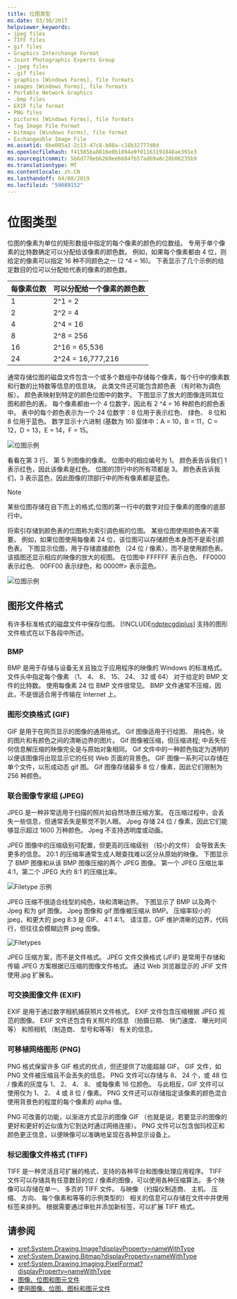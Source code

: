 ```yaml
---
title: 位图类型
ms.date: 03/30/2017
helpviewer_keywords:
- jpeg files
- TIFF files
- gif files
- Graphics Interchange Format
- Joint Photographic Experts Group
- .jpeg files
- .gif files
- graphics [Windows Forms], file formats
- images [Windows Forms], file formats
- Portable Network Graphics
- .bmp files
- EXIF file format
- PNG files
- pictures [Windows Forms], file formats
- Tag Image File Format
- bitmaps [Windows Forms], file format
- Exchangeable Image File
ms.assetid: 6be085a2-2c13-47c8-b80a-c18b32777d8d
ms.openlocfilehash: f41585ba8816e0b1894a9f01163191848ae391e3
ms.sourcegitcommit: 5b6d778ebb269ee6684fb57ad69a8c28b06235b9
ms.translationtype: MT
ms.contentlocale: zh-CN
ms.lasthandoff: 04/08/2019
ms.locfileid: "59089152"
---
```

# <a name="types-of-bitmaps"></a>位图类型
位图的像素为单位的矩形数组中指定的每个像素的颜色的位数组。 专用于单个像素的比特数确定可以分配给该像素的颜色数。 例如，如果每个像素都由 4 位，则给定的像素可以指定 16 种不同颜色之一 (2 ^4 = 16)。 下表显示了几个示例的给定数目的位可以分配给代表的像素的颜色数。  
  
|每像素位数|可以分配给一个像素的颜色数|  
|--------------------|------------------------------------------------------|  
|1|2^1 = 2|  
|2|2^2 = 4|  
|4|2^4 = 16|  
|8|2^8 = 256|  
|16|2^16 = 65,536|  
|24|2^24 = 16,777,216|  
  
 通常存储位图的磁盘文件包含一个或多个数组中存储每个像素，每个行中的像素数和行数的比特数等信息的信息块。 此类文件还可能包含颜色表 （有时称为调色板）。 颜色表映射到特定的颜色位图中的数字。 下图显示了放大的图像连同其位图和颜色的表。 每个像素都由一个 4 位数字，因此有 2 ^4 = 16 种颜色的颜色表中。 表中的每个颜色表示为一个 24 位数字：8 位用于表示红色、 绿色、 8 位和 8 位用于蓝色。 数字显示十六进制 (基数为 16) 窗体中：A = 10，B = 11，C = 12，D = 13，E = 14，F = 15。  
  
 ![位图示例](./media/aboutgdip03-art01.gif "AboutGdip03_Art01")  
  
 看看在第 3 行、 第 5 列图像的像素。 位图中的相应编号为 1。 颜色表告诉我们 1 表示红色，因此该像素是红色。 位图的顶行中的所有项都是 3。 颜色表告诉我们，3 表示蓝色，因此图像的顶部行中的所有像素都是蓝色。  
  
> [!NOTE]
>  某些位图存储在自下而上的格式;位图的第一行中的数字对应于像素的图像的底部行中。  
  
 将索引存储到颜色表的位图称为索引调色板的位图。 某些位图使用颜色表不需要。 例如，如果位图使用每像素 24 位，该位图可以存储颜色本身而不是索引颜色表。 下图显示位图，用于存储直接颜色 （24 位 / 像素），而不是使用颜色表。 该插图还显示相应的映像的放大的视图。 在位图中 FFFFFF 表示白色、 FF0000 表示红色、 00FF00 表示绿色，和 0000ff> 表示蓝色。  
  
 ![位图示例](./media/aboutgdip03-art02.gif "AboutGdip03_Art02")  
  
## <a name="graphics-file-formats"></a>图形文件格式  
 有许多标准格式的磁盘文件中保存位图。 [!INCLUDE[ndptecgdiplus](../../../../includes/ndptecgdiplus-md.md)] 支持的图形文件格式在以下各段中所述。  
  
### <a name="bmp"></a>BMP  
 BMP 是用于存储与设备无关且独立于应用程序的映像的 Windows 的标准格式。 文件头中指定每个像素 （1、 4、 8、 15、 24、 32 或 64） 对于给定的 BMP 文件的比特数。 使用每像素 24 位 BMP 文件很常见。 BMP 文件通常不压缩，因此，不是很适合用于传输在 Internet 上。  
  
### <a name="graphics-interchange-format-gif"></a>图形交换格式 (GIF)  
 GIF 是用于在网页显示的图像的通用格式。 Gif 图像适用于行绘图、 用纯色，块的图片和有颜色之间的清晰边界的图片。 Gif 图像被压缩，但压缩进程; 中丢失任何信息解压缩的映像完全是与原始对象相同。 Gif 文件中的一种颜色指定为透明的以便该图像将出现显示它的任何 Web 页面的背景色。 GIF 图像一系列可以存储在单个文件，以形成动态 gif 图。 Gif 图像存储最多 8 位 / 像素，因此它们限制为 256 种颜色。  
  
### <a name="joint-photographic-experts-group-jpeg"></a>联合图像专家组 (JPEG)  
 JPEG 是一种非常适用于扫描的照片如自然场景压缩方案。 在压缩过程中，会丢失一些信息，但通常丢失是察觉不到人眼。 Jpeg 存储 24 位 / 像素，因此它们能够显示超过 1600 万种颜色。 Jpeg 不支持透明度或动画。  
  
 JPEG 图像中的压缩级别可配置，但更高的压缩级别 （较小的文件） 会导致丢失更多的信息。 20:1 的压缩率通常生成人眼查找难以区分从原始的映像。 下图显示了 BMP 图像和从该 BMP 图像压缩的两个 JPEG 图像。 第一个 JPEG 压缩比率 4:1，第二个 JPEG 大约 8:1 的压缩比率。  
  
 ![Filetype 示例](./media/aboutgdip03-art03.gif "AboutGdip03_Art03")  
  
 JPEG 压缩不很适合线型的纯色，块和清晰边界。 下图显示了 BMP 以及两个 Jpeg 和为 gif 图像。 Jpeg 图像和 gif 图像被压缩从 BMP。 压缩率较小的 jpeg，和更大的 jpeg 8:3 是 GIF、 4:1 4:1。 请注意，GIF 维护清晰的边界，代码行，但往往会模糊边界 jpeg 图像。  
  
 ![Filetypes](./media/aboutgdip03-art03a.gif "AboutGdip03_Art03A")  
  
 JPEG 压缩方案，而不是文件格式。 JPEG 文件交换格式 (JFIF) 是常用于存储和传输 JPEG 方案根据已压缩的图像文件格式。 通过 Web 浏览器显示的 JFIF 文件使用.jpg 扩展名。  
  
### <a name="exchangeable-image-file-exif"></a>可交换图像文件 (EXIF)  
 EXIF 是用于通过数字相机捕获照片文件格式。 EXIF 文件包含压缩根据 JPEG 规范的图像。 EXIF 文件还包含有关照片的信息 （拍摄日期、 快门速度、 曝光时间等） 和照相机 （制造商、 型号和等等） 有关的信息。  
  
### <a name="portable-network-graphics-png"></a>可移植网络图形 (PNG)  
 PNG 格式保留许多 GIF 格式的优点，但还提供了功能超越 GIF。 GIF 文件，如 PNG 文件被压缩且不会丢失的信息。 PNG 文件可以存储与 8、 24 个，或 48 位 / 像素的灰度与 1、 2、 4、 8、 或每像素 16 位颜色。 与此相反，GIF 文件可以使用仅为 1、 2、 4 或 8 位 / 像素。 PNG 文件还可以存储指定该像素的颜色混合使用背景色的程度的每个像素的 alpha 值。  
  
 PNG 可改善的功能，以渐进方式显示的图像 GIF （也就是说，若要显示的图像的更好和更好的近似值为它到达时通过网络连接）。 PNG 文件可以包含伽玛校正和颜色更正信息，以便映像可以准确地呈现在各种显示设备上。  
  
### <a name="tag-image-file-format-tiff"></a>标记图像文件格式 (TIFF)  
 TIFF 是一种灵活且可扩展的格式，支持的各种平台和图像处理应用程序。 TIFF 文件可以存储具有任意数目的位 / 像素的图像，可以使用各种压缩算法。 多个映像可以存储在单一、 多页的 TIFF 文件。 与映像 （扫描仪制造商、 主机、 压缩、 方向、 每个像素和等等的示例类型的） 相关的信息可以存储在文件中并使用标签来排列。 根据需要通过审批并添加新标签，可以扩展 TIFF 格式。  
  
## <a name="see-also"></a>请参阅

- <xref:System.Drawing.Image?displayProperty=nameWithType>
- <xref:System.Drawing.Bitmap?displayProperty=nameWithType>
- <xref:System.Drawing.Imaging.PixelFormat?displayProperty=nameWithType>
- [图像、位图和图元文件](images-bitmaps-and-metafiles.md)
- [使用图像、位图、图标和图元文件](working-with-images-bitmaps-icons-and-metafiles.md)
